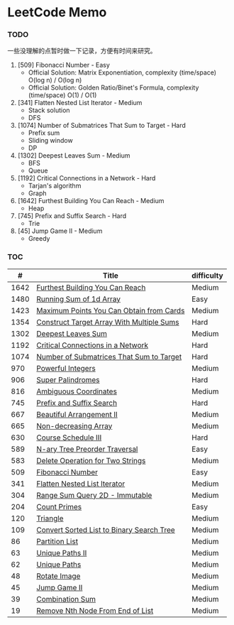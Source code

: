 # LeetCode Memo

### TODO

一些没理解的点暂时做一下记录，方便有时间来研究。

1. [509] Fibonacci Number - Easy
   - Official Solution: Matrix Exponentiation, complexity (time/space) O(log n) / O(log n)
   - Official Solution: Golden Ratio/Binet's Formula, complexity (time/space) O(1) / O(1)
2. [341] Flatten Nested List Iterator - Medium
   - Stack solution
   - DFS
3. [1074] Number of Submatrices That Sum to Target - Hard
   - Prefix sum
   - Sliding window
   - DP
4. [1302] Deepest Leaves Sum - Medium
   - BFS
   - Queue
5. [1192] Critical Connections in a Network - Hard
   - Tarjan's algorithm
   - Graph
6. [1642] Furthest Building You Can Reach - Medium
   - Heap
7. [745] Prefix and Suffix Search - Hard
   - Trie
8. [45] Jump Game II - Medium
   - Greedy

### TOC

| #    | Title                                                                                                                                  | difficulty |
| ---- | -------------------------------------------------------------------------------------------------------------------------------------- | ---------- |
| 1642 | [Furthest Building You Can Reach](./leetcode/1642.%20Furthest%20Building%20You%20Can%20Reach%20%28Medium%29.md)                        | Medium     |
| 1480 | [Running Sum of 1d Array](./leetcode/1480.%20Running%20Sum%20of%201d%20Array%20%28Easy%29.md)                                          | Easy       |
| 1423 | [Maximum Points You Can Obtain from Cards](./leetcode/1423.%20Maximum%20Points%20You%20Can%20Obtain%20from%20Cards%20%28Medium%29.md)  | Medium     |
| 1354 | [Construct Target Array With Multiple Sums](./leetcode/1354.%20Construct%20Target%20Array%20With%20Multiple%20Sums%20%28Hard%29.md)    | Hard       |
| 1302 | [Deepest Leaves Sum](./leetcode/1302.%20Deepest%20Leaves%20Sum%20%28Medium%29.md)                                                      | Medium     |
| 1192 | [Critical Connections in a Network](./leetcode/1192.%20Critical%20Connections%20in%20a%20Network%20%28Hard%29.md)                      | Hard       |
| 1074 | [Number of Submatrices That Sum to Target](./leetcode/1074.%20Number%20of%20Submatrices%20That%20Sum%20to%20Target%20%28Hard%29.md)    | Hard       |
| 970  | [Powerful Integers](./leetcode/970.%20Powerful%20Integers%20%28Medium%29.md)                                                           | Medium     |
| 906  | [Super Palindromes](./leetcode/906.%20Super%20Palindromes%20%28Hard%29.md)                                                             | Hard       |
| 816  | [Ambiguous Coordinates](./leetcode/816.%20Ambiguous%20Coordinates%20%28Medium%29.md)                                                   | Medium     |
| 745  | [Prefix and Suffix Search](./leetcode/745.%20Prefix%20and%20Suffix%20Search%20%28Hard%29.md)                                           | Hard       |
| 667  | [Beautiful Arrangement II](./leetcode/667.%20Beautiful%20Arrangement%20II%20%28Medium%29.md)                                           | Medium     |
| 665  | [Non-decreasing Array](./leetcode/665.%20Non-decreasing%20Array%20%28Medium%29.md)                                                     | Medium     |
| 630  | [Course Schedule III](./leetcode/630.%20Course%20Schedule%20III%20%28Hard%29.md)                                                       | Hard       |
| 589  | [N-ary Tree Preorder Traversal](./leetcode/589.%20N-ary%20Tree%20Preorder%20Traversal%20%28Easy%29.md)                                 | Easy       |
| 583  | [Delete Operation for Two Strings](./leetcode/583.%20Delete%20Operation%20for%20Two%20Strings%20%28Medium%29.md)                       | Medium     |
| 509  | [Fibonacci Number](./leetcode/509.%20Fibonacci%20Number%20%28Easy%29.md)                                                               | Easy       |
| 341  | [Flatten Nested List Iterator](./leetcode/341.%20Flatten%20Nested%20List%20Iterator%20%28Medium%29.md)                                 | Medium     |
| 304  | [Range Sum Query 2D - Immutable](./leetcode/304.%20Range%20Sum%20Query%202D%20-%20Immutable%20%28Medium%29.md)                         | Medium     |
| 204  | [Count Primes](./leetcode/204.%20Count%20Primes%20%28Easy%29.md)                                                                       | Easy       |
| 120  | [Triangle](./leetcode/120.%20Triangle%20%28Medium%29.md)                                                                               | Medium     |
| 109  | [Convert Sorted List to Binary Search Tree](./leetcode/109.%20Convert%20Sorted%20List%20to%20Binary%20Search%20Tree%20%28Medium%29.md) | Medium     |
| 86   | [Partition List](./leetcode/86.%20Partition%20List%20%28Medium%29.md)                                                                  | Medium     |
| 63   | [Unique Paths II](./leetcode/63.%20Unique%20Paths%20II%20%28Medium%29.md)                                                              | Medium     |
| 62   | [Unique Paths](./leetcode/62.%20Unique%20Paths%20%28Medium%29.md)                                                                      | Medium     |
| 48   | [Rotate Image](./leetcode/48.%20Rotate%20Image%20%28Medium%29.md)                                                                      | Medium     |
| 45   | [Jump Game II](./leetcode/45.%20Jump%20Game%20II%20%28Medium%29.md)                                                                    | Medium     |
| 39   | [Combination Sum](./leetcode/39.%20Combination%20Sum%20%28Medium%29.md)                                                                | Medium     |
| 19   | [Remove Nth Node From End of List](./leetcode/19.%20Remove%20Nth%20Node%20From%20End%20of%20List%20%28Medium%29.md)                    | Medium     |
